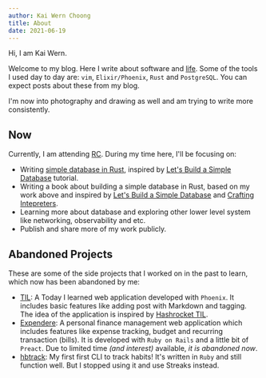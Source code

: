 ```yaml
---
author: Kai Wern Choong
title: About
date: 2021-06-19
---
```


Hi, I am Kai Wern.

Welcome to my blog. Here I write about
software and [life](/categories/life/). Some of the tools
I used day to day are: `vim`, `Elixir/Phoenix`, `Rust` and `PostgreSQL`.
You can expect posts about these from my blog.

I'm now into photography and drawing as well and am trying to write
more consistently.

## Now

Currently, I am attending [RC](https://www.recurse.com/). During my time here,
I'll be focusing on:

- Writing [simple database in Rust](https://github.com/kw7oe/mini-db), inspired by
[Let's Build a Simple Database](https://cstack.github.io/db_tutorial/) tutorial.
- Writing a book about building a simple database in Rust, based on my work
above and inspired by
[Let's Build a Simple Database](https://cstack.github.io/db_tutorial/) and
[Crafting Intepreters](https://craftinginterpreters.com/).
- Learning more about database and exploring other lower level system like networking, observability and etc.
- Publish and share more of my work publicly.

## Abandoned Projects

These are some of the side projects that I worked on in the past to learn, which now has been abandoned by me:

- [TIL][1]: A Today I learned web application developed
with `Phoenix`. It includes basic features like adding post with Markdown and tagging.
The idea of the application is inspired by [Hashrocket TIL](https://til.hashrocket.com).
- [Expendere](https://expendere.herokuapp.com): A personal finance management web
application which includes features like expense tracking, budget and recurring
transaction (bills). It is developed with `Ruby on Rails` and a little bit of
`Preact`. Due to limited time _(and interest)_ available, _it is abandoned now_.
- [hbtrack](https://github.com/kw7oe/hbtrack): My first first CLI to track
habits! It's written in `Ruby` and still function well. But I stopped using it
and use Streaks instead.

[1]: https://til.kaiwern.com
[2]: https://expendere.herokuapp.com
